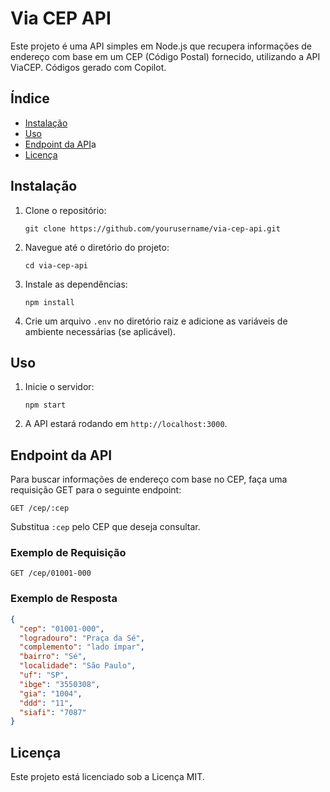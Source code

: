 # Via CEP API

Este projeto é uma API simples em Node.js que recupera informações de endereço com base em um CEP (Código Postal) fornecido, utilizando a API ViaCEP. Códigos gerado com Copilot.

## Índice

- [Instalação](#instalação)
- [Uso](#uso)
- [Endpoint da API](#endpoint-da-api)a
- [Licença](#licença)

## Instalação

1. Clone o repositório:
   ```
   git clone https://github.com/yourusername/via-cep-api.git
   ```

2. Navegue até o diretório do projeto:
   ```
   cd via-cep-api
   ```

3. Instale as dependências:
   ```
   npm install
   ```

4. Crie um arquivo `.env` no diretório raiz e adicione as variáveis de ambiente necessárias (se aplicável).

## Uso

1. Inicie o servidor:
   ```
   npm start
   ```

2. A API estará rodando em `http://localhost:3000`.

## Endpoint da API

Para buscar informações de endereço com base no CEP, faça uma requisição GET para o seguinte endpoint:

```
GET /cep/:cep
```

Substitua `:cep` pelo CEP que deseja consultar.

### Exemplo de Requisição

```
GET /cep/01001-000
```

### Exemplo de Resposta

```json
{
  "cep": "01001-000",
  "logradouro": "Praça da Sé",
  "complemento": "lado ímpar",
  "bairro": "Sé",
  "localidade": "São Paulo",
  "uf": "SP",
  "ibge": "3550308",
  "gia": "1004",
  "ddd": "11",
  "siafi": "7087"
}
```

## Licença

Este projeto está licenciado sob a Licença MIT.

